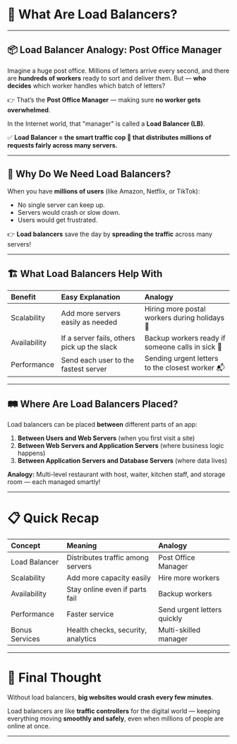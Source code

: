 # 🚦 What Are Load Balancers? 

---

## 📦 Load Balancer Analogy: Post Office Manager

Imagine a huge post office.
Millions of letters arrive every second, and there are **hundreds of workers** ready to sort and deliver them.
But — **who decides** which worker handles which batch of letters?

👉 That’s the **Post Office Manager** — making sure **no worker gets overwhelmed**.

In the Internet world, that "manager" is called a **Load Balancer (LB)**.

✅ **Load Balancer = the smart traffic cop 🚦 that distributes millions of requests fairly across many servers.**

---

## 🚀 Why Do We Need Load Balancers?

When you have **millions of users** (like Amazon, Netflix, or TikTok):

- No single server can keep up.
- Servers would crash or slow down.
- Users would get frustrated.

👉 **Load balancers** save the day by **spreading the traffic** across many servers!

---

## 🏗️ What Load Balancers Help With

| Benefit       | Easy Explanation                      | Analogy                                        |
|:--------------|:--------------------------------------|:-----------------------------------------------|
| Scalability   | Add more servers easily as needed     | Hiring more postal workers during holidays 🎄 |
| Availability  | If a server fails, others pick up the slack | Backup workers ready if someone calls in sick 🧐 |
| Performance   | Send each user to the fastest server  | Sending urgent letters to the closest worker 📬 |

---

## 🛤️ Where Are Load Balancers Placed?

Load balancers can be placed **between** different parts of an app:

1. **Between Users and Web Servers** (when you first visit a site)
2. **Between Web Servers and Application Servers** (where business logic happens)
3. **Between Application Servers and Database Servers** (where data lives)

**Analogy:**
Multi-level restaurant with host, waiter, kitchen staff, and storage room — each managed smartly!

---



# 📋 Quick Recap

| Concept         | Meaning                       | Analogy                      |
|:----------------|:------------------------------|:------------------------------|
| Load Balancer   | Distributes traffic among servers | Post Office Manager          |
| Scalability     | Add more capacity easily       | Hire more workers             |
| Availability    | Stay online even if parts fail | Backup workers                |
| Performance     | Faster service                 | Send urgent letters quickly   |
| Bonus Services  | Health checks, security, analytics | Multi-skilled manager         |

---

# 🎉 Final Thought

Without load balancers, **big websites would crash every few minutes**.

Load balancers are like **traffic controllers** for the digital world — keeping everything moving **smoothly and safely**, even when millions of people are online at once.

---
